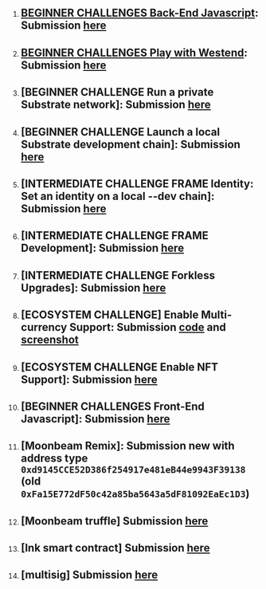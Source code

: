 1.  ## [BEGINNER CHALLENGES Back-End Javascript](https://gitcoin.co/issue/Polkadot-Network/hello-world-by-polkadot/13/100023939): Submission [here](https://github.com/fussyl/polkadot-hello-world/blob/main/back-end.js)
2.  ## [BEGINNER CHALLENGES Play with Westend](https://gitcoin.co/issue/Polkadot-Network/hello-world-by-polkadot/15/100023941): Submission [here](https://westend.subscan.io/extrinsic/0x47a07dc44093c3e80ae897453ae6505d2ac8a5e68e3c3187fabdb4d53ab7019e) 
3.  ## [BEGINNER CHALLENGE Run a private Substrate network]: Submission [here](https://github.com/fussyl/polkadot-hello-world/blob/main/private-network.png)
4.  ## [BEGINNER CHALLENGE Launch a local Substrate development chain]: Submission [here](https://github.com/fussyl/polkadot-hello-world/blob/main/local-private-network.png) 
5.  ## [INTERMEDIATE CHALLENGE FRAME Identity: Set an identity on a local --dev chain]: Submission [here](https://github.com/fussyl/polkadot-hello-world/blob/main/Frame%20Identity%20Local%20Dev.png)
6.  ## [INTERMEDIATE CHALLENGE FRAME Development]: Submission [here](https://github.com/fussyl/polkadot-hello-world/blob/main/FRAME-Development.md)
7.  ## [INTERMEDIATE CHALLENGE Forkless Upgrades]: Submission [here](https://github.com/fussyl/polkadot-hello-world/blob/main/Runtime%20Upgrade.png)
8.  ## [ECOSYSTEM CHALLENGE] Enable Multi-currency Support: Submission [code](https://github.com/fussyl/sub-node-orml) and [screenshot](https://github.com/fussyl/sub-node-orml/blob/master/orml-token%20custom%20currency%20transfer.png)
9.  ## [ECOSYSTEM CHALLENGE Enable NFT Support]: Submission [here](https://github.com/fussyl/sub-node-orml)
10.  ## [BEGINNER CHALLENGES Front-End Javascript]: Submission [here](https://github.com/fussyl/sub-frontend-template-custom)
11.  ## [Moonbeam Remix]: Submission new with address type `0xd9145CCE52D386f254917e481eB44e9943F39138` (old `0xFa15E772dF50c42a85ba5643a5dF81092EaEc1D3`)
12.  ## [Moonbeam truffle] Submission [here](https://github.com/fussyl/polkadot-hello-world/blob/main/moonbeam-truffle.md)
13.  ## [Ink smart contract] Submission [here](https://github.com/fussyl/polkadot-hello-world/blob/main/ink.md)
14.  ## [multisig] Submission [here](https://github.com/fussyl/polkadot-hello-world/blob/main/multisig.md)
